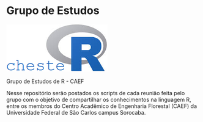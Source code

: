 # Grupo de Estudos

![](https://github.com/Gabrielforest/grupo_estudos_chesteR/blob/main/logo_chesteR.png?raw=true)

Grupo de Estudos de R - CAEF   

Nesse repositório serão postados os scripts de cada reunião feita pelo grupo com o objetivo de compartilhar os conhecimentos na linguagem R, entre os membros
do Centro Acadêmico de Engenharia Florestal (CAEF) da Universidade Federal de São Carlos campus Sorocaba. 




